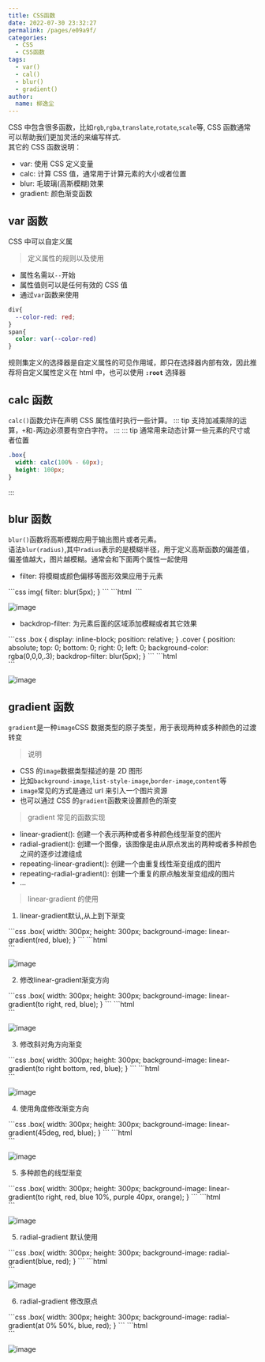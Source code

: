 ```yaml
---
title: CSS函数
date: 2022-07-30 23:32:27
permalink: /pages/e09a9f/
categories:
  - CSS
  - CSS函数
tags:
  - var()
  - cal()
  - blur()
  - gradient()
author:
  name: 柳逸尘
---
```


CSS 中包含很多函数，比如`rgb`,`rgba`,`translate`,`rotate`,`scale`等, CSS 函数通常可以帮助我们更加灵活的来编写样式.<br/>
其它的 CSS 函数说明：

- var: 使用 CSS 定义变量
- calc: 计算 CSS 值，通常用于计算元素的大小或者位置
- blur: 毛玻璃(高斯模糊)效果
- gradient: 颜色渐变函数

## var 函数

CSS 中可以自定义属

> 定义属性的规则以及使用

- 属性名需以`--`开始
- 属性值则可以是任何有效的 CSS 值
- 通过`var`函数来使用

```CSS
div{
  --color-red: red;
}
span{
  color: var(--color-red)
}
```

规则集定义的选择器是自定义属性的可见作用域，即只在选择器内部有效，因此推荐将自定义属性定义在 html 中，也可以使用 **`:root`** 选择器

## calc 函数

`calc()`函数允许在声明 CSS 属性值时执行一些计算。
::: tip
支持加减乘除的运算，`+`和`-`两边必须要有空白字符。
:::
::: tip
通常用来动态计算一些元素的尺寸或者位置

```CSS
.box{
  width: calc(100% - 60px);
  height: 100px;
}
```

:::

## blur 函数

`blur()`函数将高斯模糊应用于输出图片或者元素。<br/>
语法`blur(radius)`,其中`radius`表示的是模糊半径，用于定义高斯函数的偏差值，偏差值越大，图片越模糊。通常会和下面两个属性一起使用

- filter: 将模糊或颜色偏移等图形效果应用于元素

<code-group>
  <code-block title="CSS" active>
  ```css
 img{
  filter: blur(5px);
}
  ```
  </code-block>

  <code-block title="HTML">
  ```html
  <img src="./media/kobe01.jpg" alt="">
  ```
  </code-block>
</code-group>

![image](https://cdn.staticaly.com/gh/liuyichens/blog_img@main/image.6bhnt7cqeek0.webp)

- backdrop-filter: 为元素后面的区域添加模糊或者其它效果

<code-group>
  <code-block title="CSS" active>
  ```css
  .box {
    display: inline-block;
    position: relative;
  }
  .cover {
    position: absolute;
    top: 0;
    bottom: 0;
    right: 0;
    left: 0;
    background-color: rgba(0,0,0,.3);
    backdrop-filter: blur(5px);
  }
  ```
  </code-block>

  <code-block title="HTML">
  ```html
  <div class="box">
    <img src="./media/kobe01.jpg" alt="">
    <div class="cover"></div>
  </div>
  ```
  </code-block>
</code-group>

![image](https://cdn.staticaly.com/gh/liuyichens/blog_img@main/image.2pa32wl9qg00.webp)


## gradient 函数

`gradient`是一种`image`CSS 数据类型的原子类型，用于表现两种或多种颜色的过渡转变

> 说明

- CSS 的`image`数据类型描述的是 2D 图形
- 比如`background-image`,`list-style-image`,`border-image`,`content`等
- `image`常见的方式是通过 url 来引入一个图片资源
- 也可以通过 CSS 的`gradient`函数来设置颜色的渐变

> gradient 常见的函数实现

- linear-gradient(): 创建一个表示两种或者多种颜色线型渐变的图片
- radial-gradient(): 创建一个图像，该图像是由从原点发出的两种或者多种颜色之间的逐步过渡组成
- repeating-linear-gradient(): 创建一个由重复线性渐变组成的图片
- repeating-radial-gradient(): 创建一个重复的原点触发渐变组成的图片
- ...

> linear-gradient 的使用

1. linear-gradient默认,从上到下渐变

<code-group>
  <code-block title="CSS" active>
  ```css
  .box{
    width: 300px;
    height: 300px;
    background-image: linear-gradient(red, blue);
  }
  ```
  </code-block>

  <code-block title="HTML">
  ```html
  <div class="box"></div>
  ```
  </code-block>
</code-group>

![image](https://cdn.staticaly.com/gh/liuyichens/blog_img@main/image.iqowfp3cldk.webp)

2. 修改linear-gradient渐变方向

<code-group>
  <code-block title="CSS" active>
  ```css
  .box{
    width: 300px;
    height: 300px;
    background-image: linear-gradient(to right, red, blue);
  }
  ```
  </code-block>

  <code-block title="HTML">
  ```html
  <div class="box"></div>
  ```
  </code-block>
</code-group>

![image](https://cdn.staticaly.com/gh/liuyichens/blog_img@main/image.6w8scdahtxc.webp)

3. 修改斜对角方向渐变

<code-group>
  <code-block title="CSS" active>
  ```css
  .box{
    width: 300px;
    height: 300px;
    background-image: linear-gradient(to right bottom, red, blue);
  }
  ```
  </code-block>

  <code-block title="HTML">
  ```html
  <div class="box"></div>
  ```
  </code-block>
</code-group>

![image](https://cdn.staticaly.com/gh/liuyichens/blog_img@main/image.4t8byxhaur60.webp)

4. 使用角度修改渐变方向

<code-group>
  <code-block title="CSS" active>
  ```css
  .box{
    width: 300px;
    height: 300px;
    background-image: linear-gradient(45deg, red, blue);
  }
  ```
  </code-block>

  <code-block title="HTML">
  ```html
  <div class="box"></div>
  ```
  </code-block>
</code-group>

![image](https://cdn.staticaly.com/gh/liuyichens/blog_img@main/image.60u0yllylco.webp)

5. 多种颜色的线型渐变

<code-group>
  <code-block title="CSS" active>
  ```css
  .box{
    width: 300px;
    height: 300px;
    background-image: linear-gradient(to right, red, blue 10%, purple 40px, orange);
  }
  ```
  </code-block>

  <code-block title="HTML">
  ```html
  <div class="box"></div>
  ```
  </code-block>
</code-group>

![image](https://cdn.staticaly.com/gh/liuyichens/blog_img@main/image.2wufqd66fb40.webp)

5. radial-gradient 默认使用

<code-group>
  <code-block title="CSS" active>
  ```css
  .box{
    width: 300px;
    height: 300px;
    background-image: radial-gradient(blue, red);
  }
  ```
  </code-block>

  <code-block title="HTML">
  ```html
  <div class="box"></div>
  ```
  </code-block>
</code-group>

![image](https://cdn.staticaly.com/gh/liuyichens/blog_img@main/image.y0m2nhvjg0w.webp)

6. radial-gradient 修改原点

<code-group>
  <code-block title="CSS" active>
  ```css
  .box{
    width: 300px;
    height: 300px;
    background-image: radial-gradient(at 0% 50%, blue, red);
  }
  ```
  </code-block>

  <code-block title="HTML">
  ```html
  <div class="box"></div>
  ```
  </code-block>
</code-group>

![image](https://cdn.staticaly.com/gh/liuyichens/blog_img@main/image.3t79kywv16w0.webp)